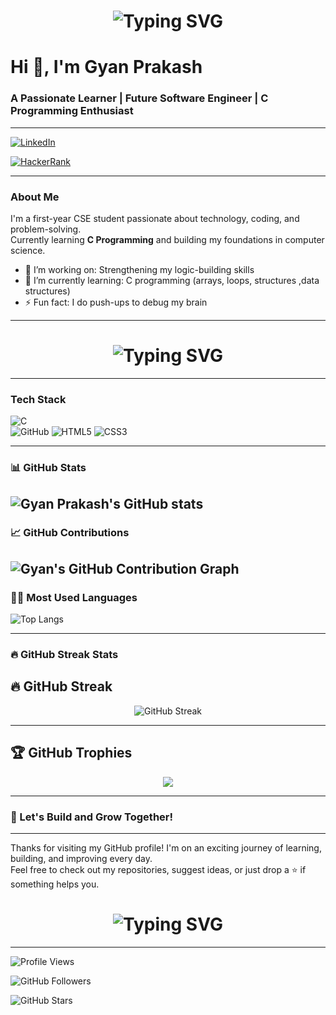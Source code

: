 <h1 align="center">
  <img src="https://readme-typing-svg.herokuapp.com?font=Fira+Code&size=30&duration=3000&pause=1000&color=007BFF&center=true&vCenter=true&width=800&lines=👋+Hello+There!+My+name+is+Gyan+Prakash.;Welcome+to+my+GitHub+profile." alt="Typing SVG" />
</h1>



# Hi 👋, I'm Gyan Prakash  
### A Passionate Learner | Future Software Engineer | C Programming Enthusiast
---
[![LinkedIn](https://img.shields.io/badge/LinkedIn-Connect-blue?style=flat-square&logo=linkedin)](https://www.linkedin.com/in/gyan-prakash-?utm_source=share&utm_campaign=share_via&utm_content=profile&utm_medium=android_app)

[![HackerRank](https://img.shields.io/badge/HackerRank-Profile-2EC866?style=flat-square&logo=HackerRank&logoColor=white)](https://www.hackerrank.com/profile/gyansir22)

---

### About Me  
I'm a first-year CSE student passionate about technology, coding, and problem-solving.  
Currently learning **C Programming** and building my foundations in computer science.

- 🔭 I’m working on: Strengthening my logic-building skills  
- 🌱 I’m currently learning: C programming (arrays, loops, structures ,data structures)  
- ⚡ Fun fact: I do push-ups to debug my brain  
---

<h1 align="center">
  <img src="https://readme-typing-svg.herokuapp.com?font=Fira+Code&size=30&duration=3000&pause=1000&color=FF0000&center=true&vCenter=true&width=500&lines=There+is+no+tomorrow.+%E2%9A%94%EF%B8%8F" alt="Typing SVG" />
</h1>


---

### Tech Stack  
![C](https://img.shields.io/badge/C-A8B9CC?style=flat&logo=c&logoColor=white)  
![GitHub](https://img.shields.io/badge/GitHub-100000?style=flat&logo=github&logoColor=white)
![HTML5](https://img.shields.io/badge/HTML5-E34F26?style=flat&logo=html5&logoColor=white)
![CSS3](https://img.shields.io/badge/CSS3-1572B6?style=flat&logo=css3&logoColor=white)


---

### 📊 GitHub Stats  
![Gyan Prakash's GitHub stats](https://github-readme-stats.vercel.app/api?username=gyan-prakash-007&show_icons=true&theme=tokyonight)
---
### 📈 GitHub Contributions

![Gyan's GitHub Contribution Graph](https://github-readme-activity-graph.vercel.app/graph?username=gyan-prakash-007&theme=react-dark&hide_border=true)
---
### 👨‍💻 Most Used Languages  
![Top Langs](https://github-readme-stats.vercel.app/api/top-langs/?username=gyan-prakash-007&layout=compact&theme=tokyonight)

---
### 🔥 GitHub Streak Stats



## 🔥 GitHub Streak

<p align="center">
  <img src="https://streak-stats.demolab.com?user=gyan-prakash-007&theme=react&hide_border=true&date_format=M%20j%5B%2C%20Y%5D" alt="GitHub Streak" />
</p>

---
## 🏆 GitHub Trophies

<p align="center">
  <img src="https://github-profile-trophy.vercel.app/?username=gyan-prakash-007&theme=gruvbox&no-frame=true&no-bg=true&margin-w=10" />
</p>




---

### 🚀 Let's Build and Grow Together!

---

Thanks for visiting my GitHub profile! I'm on an exciting journey of learning, building, and improving every day.  
Feel free to check out my repositories, suggest ideas, or just drop a ⭐️ if something helps you.

<h1 align="center">
  <img src="https://readme-typing-svg.herokuapp.com?font=Fira+Code&size=25&duration=3000&pause=1000&color=00C853&center=true&vCenter=true&width=550&lines=Happy+Coding!+%F0%9F%99%8C;May+the+Force+be+with+you+%F0%9F%8C%8C%E2%9A%94%EF%B8%8F" alt="Typing SVG" />
</h1>




---

![Profile Views](https://komarev.com/ghpvc/?username=gyan-prakash-007&label=Profile+Views&color=0e75b6&style=flat)

![GitHub Followers](https://img.shields.io/github/followers/gyan-prakash-007?label=Followers&style=flat&color=0e75b6)



![GitHub Stars](https://img.shields.io/github/stars/gyan-prakash-007?affiliations=OWNER&label=Stars&style=flat&color=0e75b6)



